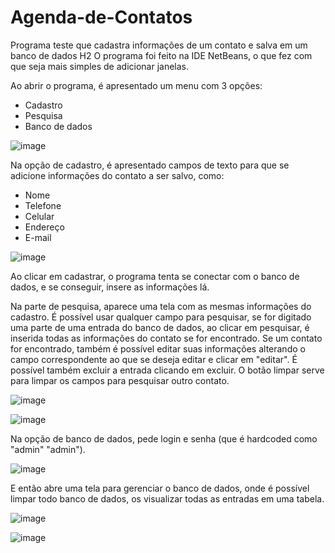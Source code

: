 # Agenda-de-Contatos
Programa teste que cadastra informações de um contato e salva em um banco de dados H2
O programa foi feito na IDE NetBeans, o que fez com que seja mais simples de adicionar janelas.


Ao abrir o programa, é apresentado um menu com 3 opções:
- Cadastro
- Pesquisa
- Banco de dados

![image](https://github.com/matheusrodf/Agenda-de-Contatos/assets/139105968/8919e612-60b9-4086-b875-7338d101c9b7)


Na opção de cadastro, é apresentado campos de texto para que se adicione informações do contato a ser salvo, como:
- Nome
- Telefone
- Celular
- Endereço
- E-mail
  
![image](https://github.com/matheusrodf/Agenda-de-Contatos/assets/139105968/f7f2c1e9-3ed9-407e-9e02-773d6cd3ab1c)

Ao clicar em cadastrar, o programa tenta se conectar com o banco de dados, e se conseguir, insere as informações lá.


Na parte de pesquisa, aparece uma tela com as mesmas informações do cadastro. É possível usar qualquer campo para pesquisar, se for digitado uma parte de uma entrada do banco de dados, ao clicar em pesquisar, é inserida todas as informações do contato se for encontrado.
Se um contato for encontrado, também é possível editar suas informações alterando o campo correspondente ao que se deseja editar e clicar em "editar". É possível também excluir a entrada clicando em excluir.
O botão limpar serve para limpar os campos para pesquisar outro contato.

![image](https://github.com/matheusrodf/Agenda-de-Contatos/assets/139105968/c31b2095-bbf8-426b-b217-540c151b7096)

![image](https://github.com/matheusrodf/Agenda-de-Contatos/assets/139105968/6ee5e398-cea8-4f1c-a253-f4235f78a55f)


Na opção de banco de dados, pede login e senha (que é hardcoded como "admin" "admin").

![image](https://github.com/matheusrodf/Agenda-de-Contatos/assets/139105968/707fb064-b68f-4941-bbee-ecc3ec345666)


E então abre uma tela para gerenciar o banco de dados, onde é possível limpar todo banco de dados, os visualizar todas as entradas em uma tabela.

![image](https://github.com/matheusrodf/Agenda-de-Contatos/assets/139105968/e9fb9bed-d29b-4547-8f22-a67e19a0e323)

![image](https://github.com/matheusrodf/Agenda-de-Contatos/assets/139105968/e4d3c3d3-9594-4261-9d82-7c646f4059b7)
